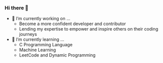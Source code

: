 ### Hi there 👋

<!--
**brand-ing/brand-ing** is a ✨ _special_ ✨ repository because its `README.md` (this file) appears on your GitHub profile.

Here are some ideas to get you started:
- 👯 I’m looking to collaborate on ...
- 🤔 I’m looking for help with ...
- 💬 Ask me about ...
- 📫 How to reach me: ...
- 😄 Pronouns: ...
- ⚡ Fun fact: ...
-->
- 🔭 I’m currently working on ...
  - Become a more confident developer and contributor
  - Lending my expertise to empower and inspire others on their coding journeys
- 🌱 I’m currently learning ...
  - C Programming Language
  - Machine Learning
  - LeetCode and Dynamic Programming
